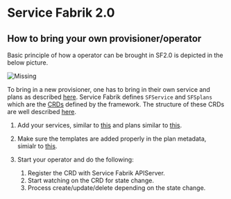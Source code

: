 # Service Fabrik 2.0

## How to bring your own provisioner/operator

Basic principle of how a operator can be brought in SF2.0 is depicted in the below picture.

![Missing](https://github.com/cloudfoundry-incubator/service-fabrik-broker/blob/gh-pages/architecture/SF2.0-basics.png?raw=true)

To bring in a new provisioner, one has to bring in their own service and plans as described [here](https://github.com/cloudfoundry-incubator/service-fabrik-broker/blob/master/docs/Interoperator.md#service-and-plan-registration). Service Fabrik defines `SFService` and `SFSplans` which are the [CRDs](https://kubernetes.io/docs/tasks/access-kubernetes-api/custom-resources/custom-resource-definitions/) defined by the framework. The structure of these CRDs are well described [here](https://github.com/cloudfoundry-incubator/service-fabrik-broker/blob/master/docs/Interoperator.md#service-fabrik-inter-operator-custom-resources).

1. Add your services, similar to [this](https://github.com/cloudfoundry-incubator/service-fabrik-broker/blob/master/broker/config/settings.yml#L525-L550) and 
plans similar to [this](https://github.com/cloudfoundry-incubator/service-fabrik-broker/blob/master/broker/config/settings.yml#L685-L748).

2. Make sure the templates are added properly in the plan metadata, simialr to [this](https://github.com/cloudfoundry-incubator/service-fabrik-broker/blob/master/broker/config/settings.yml#L736-L748).

3. Start your operator and do the following:

   1. Register the CRD with Service Fabrik APIServer.
   2. Start watching on the CRD for state change.
   3. Process create/update/delete depending  on the state change.